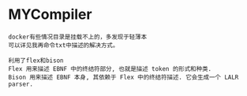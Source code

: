 # MYCompiler
    docker有些情况目录是挂载不上的，多发现于轻薄本
    可以详见我再命令txt中描述的解决方式。

    利用了flex和bison
    Flex 用来描述 EBNF 中的终结符部分, 也就是描述 token 的形式和种类. 
    Bison 用来描述 EBNF 本身, 其依赖于 Flex 中的终结符描述. 它会生成一个 LALR parser.